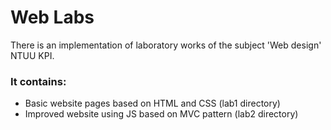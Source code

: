 # Web Labs

There is an implementation of laboratory works of the subject 'Web design' NTUU KPI.

### It contains:
- Basic website pages based on HTML and CSS (lab1 directory)
- Improved website using JS based on MVC pattern (lab2 directory)